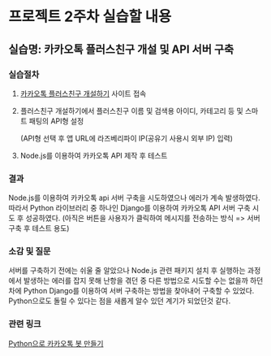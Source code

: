 # 프로젝트 2주차 실습할 내용

## 실습명: 카카오톡 플러스친구 개설 및 API 서버 구축

### 실습절차
1. [카카오톡 플러스친구 개설하기](https://center-pf.kakao.com/) 사이트 접속
2. 플러스친구 개설하기에서 플러스친구 이름 및 검색용 아이디, 카테고리 등 및 스마트 패팅의 API형 설정

    (API형 선택 후 앱 URL에 라즈베리파이 IP(공유기 사용시 외부 IP) 입력)
3. Node.js를 이용하여 카카오톡 API 제작 후 테스트

### 결과
Node.js를 이용하여 카카오톡 api 서버 구축을 시도하였으나 에러가 계속 발생하였다.
따라서 Python 라이브러리 중 하나인 Django를 이용하여 카카오톡 API 서버 구축 시도 후 성공하였다.
(아직은 버튼을 사용자가 클릭하여 메시지를 전송하는 방식 => 서버 구축 후 테스트 용도)

### 소감 및 질문
서버를 구축하기 전에는 쉬울 줄 알았으나 Node.js 관련 패키지 설치 후 실행하는 과정에서 발생하는 에러를 잡지 못해
난항을 겪던 중 다른 방법으로 시도할 수는 없을까 하던 차에 Python Django를 이용하여 서버 구축하는 방법을 찾아내어 구축할 수 있었다.
Python으로도 돌릴 수 있다는 점을 새롭게 알수 있던 계기가 되었던것 같다.

### 관련 링크
[Python으로 카카오톡 봇 만들기](http://mandu-mandu.tistory.com/67)
